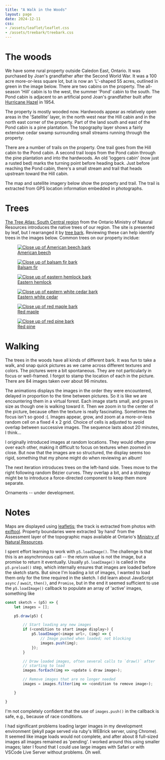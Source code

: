 ```yaml
---
title: "A Walk in the Woods"
layout: page
date: 2024-12-11
css: 
- /assets/leaflet/leaflet.css
- /assets/treebark/treebark.css
---
```


# The woods

We have some rural property outside Caledon East, Ontario. It was
purchased by Joan's grandfather after the Second World War. It was a
100 acre more-or-less square lot, but is now an 'L'-shaped 55 acres,
outlined in green in the image below. There are two cabins on the
property. The all-season 'Hill' cabin is to the west, the summer
'Pond' cabin to the south. The Pond cabin is adjacent to an artificial
pond Joan's grandfather built after [Hurricane Hazel][hazel] in 1954.

The property is mostly wooded now. Hardwoods appear as relatively open
areas in the 'Satellite' layer, in the north west near the Hill cabin
and in the north east corner of the property. Part of the land south
and east of the Pond cabin is a pine plantation. The topography layer
shows a fairly extensive cedar swamp surrounding small streams running
through the property.

There are a number of trails on the property. One trail goes from the
Hill cabin to the Pond cabin. A second trail loops from the Pond cabin
through the pine plantation and into the hardwoods. An old 'loggers
cabin' (now just a rusted bed) marks the turning point before heading
back. Just before reaching the Pond cabin, there's a small stream and
trail that heads upstream toward the Hill cabin.

The map and satellite imagery below show the property and trail. The
trail is extracted from GPS location information embedded in
photographs.

<div id="map"></div>
<script type="module" src="./maps.js"></script>

[hazel]: https://en.wikipedia.org/wiki/Hurricane_Hazel

# Trees

[The Tree Atlas: South Central region][tree-atlas] from the Ontario
Ministry of Natural Resources introduces the native trees of our
region. The site is presented by leaf, but I rearranged it by <!-- -->
[tree bark][tree-bark]. Reviewing these can help identify trees in the images
below. Common trees on our property incldue:

<div class="treebark-container">
<figure>
  <a href="https://www.ontario.ca/page/american-beech">
    <img alt="Close up of American beech bark" src="https://www.ontario.ca/files/2023-10/mnr-srb-americanbeech-bark-200x200-2023-10-17.jpg" loading="lazy" />
  </a>
  <figcaption>
    <a href="https://www.ontario.ca/page/american-beech">American beech</a>
  </figcaption>
</figure>
<figure>
  <a href="https://www.ontario.ca/page/balsam-fir">
    <img alt="Close up of balsam fir bark" src="https://www.ontario.ca/files/2023-10/mnr-srb-balsamfir-bark-200x200-2023-10-17.jpg" loading="lazy" />
  </a>
  <figcaption>
    <a href="https://www.ontario.ca/page/balsam-fir">Balsam fir</a>
  </figcaption>
</figure>
<figure>
  <a href="https://www.ontario.ca/page/eastern-hemlock">
    <img alt="Close up of eastern hemlock bark" src="https://www.ontario.ca/files/2023-07/mnr-srb-easternhemlock-bark-200x200-2023-07-27.jpg" loading="lazy" />
  </a>
  <figcaption>
    <a href="https://www.ontario.ca/page/eastern-hemlock">Eastern hemlock</a>
  </figcaption>
</figure>
<figure>
  <a href="https://www.ontario.ca/page/eastern-white-cedar">
    <img alt="Close up of eastern white cedar bark" src="https://www.ontario.ca/files/2023-10/mnr-srb-easternwhitecedar-bark-200x200-2023-10-17.jpg" loading="lazy" />
  </a>
  <figcaption>
    <a href="https://www.ontario.ca/page/eastern-white-cedar">Eastern white cedar</a>
  </figcaption>
</figure>
<figure>
  <a href="https://www.ontario.ca/page/red-maple">
    <img alt="Close up of red maple bark" src="https://www.ontario.ca/files/2023-10/mnr-srb-redmaple-bark-200x200-2023-10-23.jpg" loading="lazy" />
  </a>
  <figcaption>
    <a href="https://www.ontario.ca/page/red-maple">Red maple</a>
  </figcaption>
</figure>
<figure>
  <a href="https://www.ontario.ca/page/red-pine">
    <img alt="Close up of red pine bark" src="https://www.ontario.ca/files/2023-10/mnr-srb-redpine-bark-200x200-2023-10-17.jpg" loading="lazy" />
  </a>
  <figcaption>
    <a href="https://www.ontario.ca/page/red-pine">Red pine</a>
  </figcaption>
</figure>
</div>

[tree-atlas]: https://www.ontario.ca/page/tree-atlas/ontario-southcentral
[tree-bark]: ./treebark.html

# Walking

The trees in the woods have all kinds of different bark. It was fun to
take a walk, and snap quick pictures as we came across different
textures and colors. The pictures were a bit spontaneous. They are not
particularly in focus or well-framed. I forgot to stamp the location
of each in the picture. There are 84 images taken over about 96
minutes.

The animations displays the images in the order they were encountered,
delayed in proportion to the time between pictures. So it is like we
are encountering them in a virtual forest. Each image starts small,
and grows in size as though one is walking toward it. Then we zoom in
to the center of the picture, because often the texture is really
fascinating. Sometimes the focus isn't so good :(. Images appear,
grow, and zoom at a more-or-less random cell on a fixed 4 x 2
grid. Choice of cells is adjusted to avoid overlap between successive
images. The sequence lasts about 20 minutes, I think...

<div id="sketch-walk-in-the-woods"></div>

I originally introduced images at random locations. They would often
grow over each other, making it difficult to focus on textures when
zoomed in close. But now that the images are so structured, the
display seems too rigid, something that my phone might do when
reviewing an album!

The next iteration introduces trees on the left-hand side. Trees move
to the right following random B&eacute;zier curves. They overlap a
bit, and a strategy might be to introduce a force-directed component
to keep them more separate.

<div id="sketch-walk-in-the-woods-again"></div>

Ornaments -- under development.

<div id="sketch-walk-in-the-woods-ornaments"></div>
<script type="module" src="./walk-in-the-woods.js"></script>


<!-- # Clustered -->

<!-- <div id="clusters"></div> -->
<!-- <script type="module" src="./clusters.js"></script> -->

# Notes

Maps are displayed using [leafletjs][]; the track is extracted from
photos with [exiftool][]. Property boundaries were extracted 'by hand'
from the Assessment layer of the topographic maps available at
Ontario's [Ministry of Natural Resources][mnr].

[leafletjs]: https://leafletjs.com/
[exiftool]: https://exiftool.org/
[mnr]: https://www.ontario.ca/page/topographic-maps

I spent effort learning to work with `p5.loadImage()`. The challenge
is that this is an asynchronous call -- the return value is not the
image, but a promise to return it eventually. Usually `p5.loadImage()`
is called in the `p5.preload()` step, which internally ensures that
images are loaded before the sketch starts. But since I'm loading a
lot of images, I wanted to load them only for the time required in the
sketch. I did learn about JavaScript `async` / `await`, `then()`, and
`Promise`, but in the end it seemed sufficient to use the
`p5.loadImage()` callback to populate an array of 'active' images,
something like

```javascript
const sketch = (p5) => {
    let images = [];

    p5.draw(p5) {

        // Start loading any new images
        if (<condition to start image display>) {
            p5.loadImage(<image url>, (img) => {
                // Image pushed when loaded; not blocking
                images.push(img);
            });
        }

        // Draw loaded images, often several calls to `draw()` after
        // starting to load
        images.forEach(img => <update & draw image>);

        // Remove images that are no longer needed
        images = images.filter(img => <condition to remove image>);

    }

}
```

I'm not completely confident that the use of `images.push()` in the
callback is safe, e.g., because of race conditions.

I had significant problems loading larger images in my development
environment (jekyll page served via ruby's WEBrick server, using
Chrome). It seemed like image loads would not complete, and after
about 8 full-sized images all images remained as 'pending'. I worked
around this using smaller images; later I found that I could use large
images with Safari or with VSCode Live Server without problems. Oh well.
